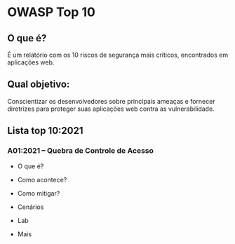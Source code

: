 # OWASP Top 10

## O que é? 

É um relatório com os 10 riscos de segurança mais criticos, encontrados em aplicações web.

## Qual objetivo: 

Conscientizar os desenvolvedores sobre principais ameaças e fornecer diretrizes para proteger suas aplicações web contra as vulnerabilidade. 

## Lista top 10:2021 

### A01:2021 – Quebra de Controle de Acesso

- O que é? 

- Como acontece?

- Como mitigar?

- Cenários

- Lab

- Mais